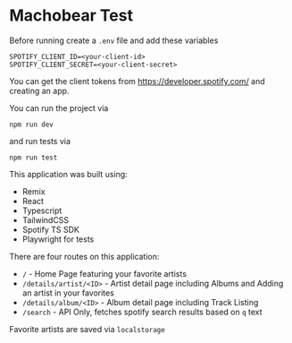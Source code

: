 # Machobear Test

Before running create a `.env` file and add these variables

```
SPOTIFY_CLIENT_ID=<your-client-id>
SPOTIFY_CLIENT_SECRET=<your-client-secret>
```

You can get the client tokens from https://developer.spotify.com/ and creating an app.

You can run the project via

`npm run dev`

and run tests via 

`npm run test`

This application was built using:
* Remix
* React
* Typescript
* TailwindCSS
* Spotify TS SDK
* Playwright for tests

There are four routes on this application:
* `/` - Home Page featuring your favorite artists
* `/details/artist/<ID>` - Artist detail page including Albums and Adding an artist in your favorites
* `/details/album/<ID>` - Album detail page including Track Listing
* `/search` - API Only, fetches spotify search results based on `q` text

Favorite artists are saved via `localstorage`
